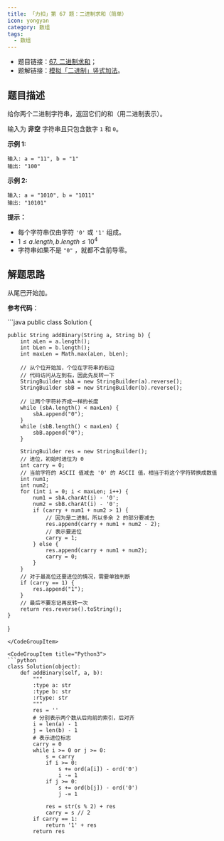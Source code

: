 ```yaml
---
title: 「力扣」第 67 题：二进制求和（简单）
icon: yongyan
category: 数组
tags:
  - 数组
---
```



+ 题目链接：[67. 二进制求和](https://leetcode-cn.com/problems/add-binary)；
+ 题解链接：[模拟「二进制」竖式加法](https://leetcode-cn.com/problems/add-binary/solution/mo-shi-er-jin-zhi-shu-shi-jia-fa-by-liweiwei1419/)。

## 题目描述

给你两个二进制字符串，返回它们的和（用二进制表示）。

输入为 **非空** 字符串且只包含数字 `1` 和 `0`。

**示例 1:**

```
输入: a = "11", b = "1"
输出: "100"
```

**示例 2:**

```
输入: a = "1010", b = "1011"
输出: "10101"
```

**提示：**

- 每个字符串仅由字符 `'0'` 或 `'1'` 组成。
- $1 \le a.length, b.length \le 10^4$
- 字符串如果不是 `"0"` ，就都不含前导零。

## 解题思路

从尾巴开始加。

**参考代码**：

<CodeGroup>
<CodeGroupItem title="Java">
```java
public class Solution {

    public String addBinary(String a, String b) {
        int aLen = a.length();
        int bLen = b.length();
        int maxLen = Math.max(aLen, bLen);

        // 从个位开始加，个位在字符串的右边
        // 代码访问从左到右，因此先反转一下
        StringBuilder sbA = new StringBuilder(a).reverse();
        StringBuilder sbB = new StringBuilder(b).reverse();

        // 让两个字符补齐成一样的长度
        while (sbA.length() < maxLen) {
            sbA.append("0");
        }
        while (sbB.length() < maxLen) {
            sbB.append("0");
        }

        StringBuilder res = new StringBuilder();
        // 进位，初始时进位为 0
        int carry = 0;
        // 当前字符的 ASCII 值减去 '0' 的 ASCII 值，相当于将这个字符转换成数值
        int num1;
        int num2;
        for (int i = 0; i < maxLen; i++) {
            num1 = sbA.charAt(i) - '0';
            num2 = sbB.charAt(i) - '0';
            if (carry + num1 + num2 > 1) {
                // 因为是二进制，所以多余 2 的部分要减去
                res.append(carry + num1 + num2 - 2);
                // 表示要进位
                carry = 1;
            } else {
                res.append(carry + num1 + num2);
                carry = 0;
            }
        }
        // 对于最高位还要进位的情况，需要单独判断
        if (carry == 1) {
            res.append("1");
        }
        // 最后不要忘记再反转一次
        return res.reverse().toString();
    }
}
```
</CodeGroupItem>

<CodeGroupItem title="Python3">
```python
class Solution(object):
    def addBinary(self, a, b):
        """
        :type a: str
        :type b: str
        :rtype: str
        """
        res = ''
        # 分别表示两个数从后向前的索引，后对齐
        i = len(a) - 1
        j = len(b) - 1
        # 表示进位标志
        carry = 0
        while i >= 0 or j >= 0:
            s = carry
            if i >= 0:
                s += ord(a[i]) - ord('0')
                i -= 1
            if j >= 0:
                s += ord(b[j]) - ord('0')
                j -= 1

            res = str(s % 2) + res
            carry = s // 2
        if carry == 1:
            return '1' + res
        return res
```
</CodeGroupItem>
</CodeGroup>